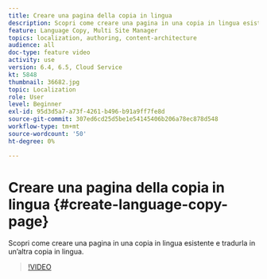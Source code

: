 ```yaml
---
title: Creare una pagina della copia in lingua
description: Scopri come creare una pagina in una copia in lingua esistente e tradurla in un’altra copia in lingua.
feature: Language Copy, Multi Site Manager
topics: localization, authoring, content-architecture
audience: all
doc-type: feature video
activity: use
version: 6.4, 6.5, Cloud Service
kt: 5848
thumbnail: 36682.jpg
topic: Localization
role: User
level: Beginner
exl-id: 95d3d5a7-a73f-4261-b496-b91a9ff7fe8d
source-git-commit: 307ed6cd25d5be1e54145406b206a78ec878d548
workflow-type: tm+mt
source-wordcount: '50'
ht-degree: 0%

---
```


# Creare una pagina della copia in lingua {#create-language-copy-page}

Scopri come creare una pagina in una copia in lingua esistente e tradurla in un’altra copia in lingua.

>[!VIDEO](https://video.tv.adobe.com/v/36682?quality=12&learn=on)

